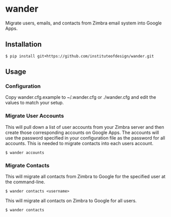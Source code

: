 # wander

Migrate users, emails, and contacts from Zimbra email system into Google Apps.

## Installation

    $ pip install git+https://github.com/instituteofdesign/wander.git

## Usage

### Configuration

Copy wander.cfg.example to ~/.wander.cfg or ./wander.cfg and edit the values to match your setup.

### Migrate User Accounts

This will pull down a list of user accounts from your Zimbra server and then create those corresponding accounts on Google Apps. The accounts will use the password specified in your configuration file as the password for all accounts. This is needed to migrate contacts into each users account.

    $ wander accounts

### Migrate Contacts

This will migrate all contacts from Zimbra to Google for the specified user at the command-line.

    $ wander contacts <username>

This will migrate all contacts on Zimbra to Google for all users.

    $ wander contacts
